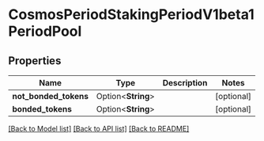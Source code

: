 # CosmosPeriodStakingPeriodV1beta1PeriodPool

## Properties

Name | Type | Description | Notes
------------ | ------------- | ------------- | -------------
**not_bonded_tokens** | Option<**String**> |  | [optional]
**bonded_tokens** | Option<**String**> |  | [optional]

[[Back to Model list]](../README.md#documentation-for-models) [[Back to API list]](../README.md#documentation-for-api-endpoints) [[Back to README]](../README.md)


